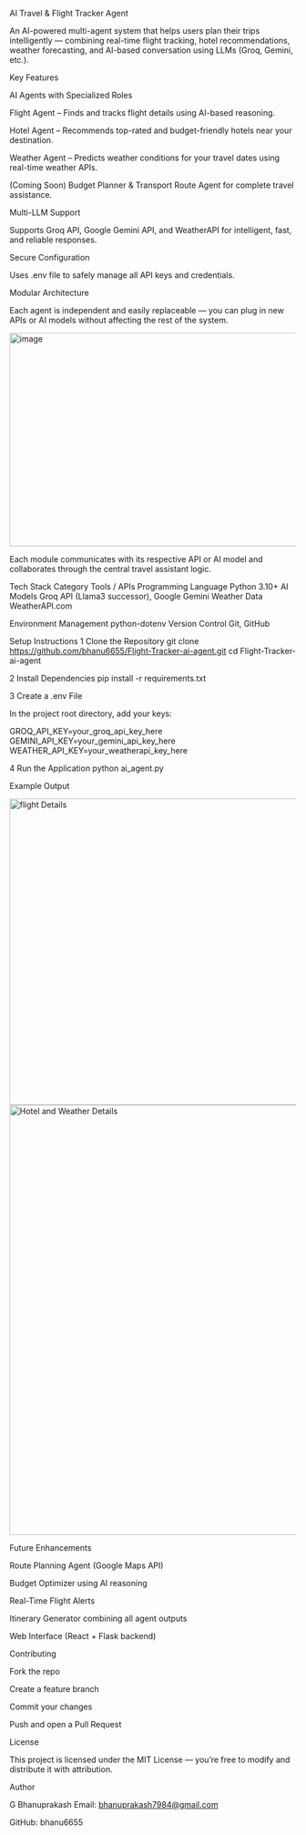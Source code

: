 AI Travel & Flight Tracker Agent

An AI-powered multi-agent system that helps users plan their trips intelligently — combining real-time flight tracking, hotel recommendations, weather forecasting, and AI-based conversation using LLMs (Groq, Gemini, etc.).

 Key Features

 AI Agents with Specialized Roles

Flight Agent – Finds and tracks flight details using AI-based reasoning.

Hotel Agent – Recommends top-rated and budget-friendly hotels near your destination.

Weather Agent – Predicts weather conditions for your travel dates using real-time weather APIs.

(Coming Soon) Budget Planner & Transport Route Agent for complete travel assistance.

 Multi-LLM Support

Supports Groq API, Google Gemini API, and WeatherAPI for intelligent, fast, and reliable responses.

Secure Configuration

Uses .env file to safely manage all API keys and credentials.

 Modular Architecture

Each agent is independent and easily replaceable — you can plug in new APIs or AI models without affecting the rest of the system.

<img width="853" height="375" alt="image" src="https://github.com/user-attachments/assets/a62aced6-94ef-4f56-8f37-e14d19a77e13" />


Each module communicates with its respective API or AI model and collaborates through the central travel assistant logic.

Tech Stack
Category	Tools / APIs
Programming Language	Python 3.10+
AI Models	Groq API (Llama3 successor), Google Gemini
Weather Data	WeatherAPI.com

Environment Management	python-dotenv
Version Control	Git, GitHub


Setup Instructions
1️ Clone the Repository
git clone https://github.com/bhanu6655/Flight-Tracker-ai-agent.git
cd Flight-Tracker-ai-agent

2️ Install Dependencies
pip install -r requirements.txt

3️ Create a .env File

In the project root directory, add your keys:

GROQ_API_KEY=your_groq_api_key_here
GEMINI_API_KEY=your_gemini_api_key_here
WEATHER_API_KEY=your_weatherapi_key_here

4️ Run the Application
python ai_agent.py

 Example Output

 
<img width="867" height="538" alt="flight Details" src="https://github.com/user-attachments/assets/db4a1046-3df4-4486-88c1-55b2dd15e14e" />

<img width="1117" height="755" alt="Hotel and Weather Details" src="https://github.com/user-attachments/assets/81e5abb0-e62c-4007-b252-a75f44a96b98" />


 Future Enhancements

 Route Planning Agent (Google Maps API)

 Budget Optimizer using AI reasoning

 Real-Time Flight Alerts

 Itinerary Generator combining all agent outputs

 Web Interface (React + Flask backend)

 Contributing

Fork the repo 

Create a feature branch

Commit your changes

Push and open a Pull Request

 License

This project is licensed under the MIT License — you’re free to modify and distribute it with attribution.

 Author

G Bhanuprakash
Email: bhanuprakash7984@gmail.com

GitHub: bhanu6655

